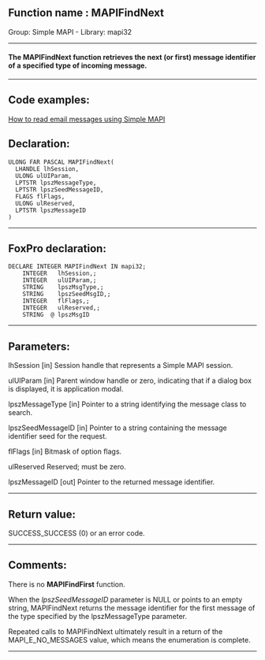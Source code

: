 
## Function name : MAPIFindNext
Group: Simple MAPI - Library: mapi32    
***  


#### The MAPIFindNext function retrieves the next (or first) message identifier of a specified type of incoming message. 
***  


## Code examples:
[How to read email messages using Simple MAPI](../../samples/sample_270.md)  

## Declaration:
```foxpro  
ULONG FAR PASCAL MAPIFindNext(
  LHANDLE lhSession,
  ULONG ulUIParam,
  LPTSTR lpszMessageType,
  LPTSTR lpszSeedMessageID,
  FLAGS flFlags,
  ULONG ulReserved,
  LPTSTR lpszMessageID
)  
```  
***  


## FoxPro declaration:
```foxpro  
DECLARE INTEGER MAPIFindNext IN mapi32;
	INTEGER   lhSession,;
	INTEGER   ulUIParam,;
	STRING    lpszMsgType,;
	STRING    lpszSeedMsgID,;
	INTEGER   flFlags,;
	INTEGER   ulReserved,;
	STRING  @ lpszMsgID  
```  
***  


## Parameters:
lhSession 
[in] Session handle that represents a Simple MAPI session. 

ulUIParam 
[in] Parent window handle or zero, indicating that if a dialog box is displayed, it is application modal. 

lpszMessageType 
[in] Pointer to a string identifying the message class to search. 

lpszSeedMessageID 
[in] Pointer to a string containing the message identifier seed for the request. 

flFlags 
[in] Bitmask of option flags. 

ulReserved 
Reserved; must be zero. 

lpszMessageID 
[out] Pointer to the returned message identifier. 
  
***  


## Return value:
SUCCESS_SUCCESS (0) or an error code.  
***  


## Comments:
There is no <Strong>MAPIFindFirst</Strong> function.  
  
When the <Em>lpszSeedMessageID</Em> parameter is NULL or points to an empty string, MAPIFindNext returns the message identifier for the first message of the type specified by the lpszMessageType parameter.   
  
Repeated calls to MAPIFindNext ultimately result in a return of the MAPI_E_NO_MESSAGES value, which means the enumeration is complete.   
  
***  

